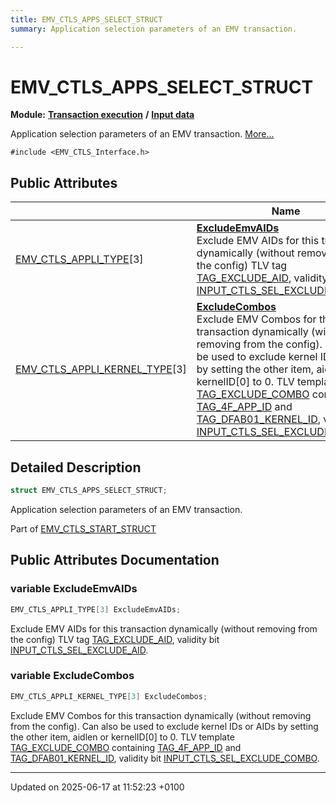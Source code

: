 ```yaml
---
title: EMV_CTLS_APPS_SELECT_STRUCT
summary: Application selection parameters of an EMV transaction. 

---
```


# EMV_CTLS_APPS_SELECT_STRUCT

**Module:** **[Transaction execution](group___a_d_k___t_r_x___e_x_e_c.md)** **/** **[Input data](group___d_e_f___f_l_o_w___i_n_p_u_t.md)**



Application selection parameters of an EMV transaction.  [More...](#detailed-description)


`#include <EMV_CTLS_Interface.h>`

## Public Attributes

|                | Name           |
| -------------- | -------------- |
| [EMV_CTLS_APPLI_TYPE](_e_m_v___c_t_l_s___interface_8h.md#typedef-emv-ctls-appli-type)[3] | **[ExcludeEmvAIDs](struct_e_m_v___c_t_l_s___a_p_p_s___s_e_l_e_c_t___s_t_r_u_c_t.md#variable-excludeemvaids)** <br>Exclude EMV AIDs for this transaction dynamically (without removing from the config)    TLV tag [TAG_EXCLUDE_AID](), validity bit [INPUT_CTLS_SEL_EXCLUDE_AID]().  |
| [EMV_CTLS_APPLI_KERNEL_TYPE](_e_m_v___c_t_l_s___interface_8h.md#typedef-emv-ctls-appli-kernel-type)[3] | **[ExcludeCombos](struct_e_m_v___c_t_l_s___a_p_p_s___s_e_l_e_c_t___s_t_r_u_c_t.md#variable-excludecombos)** <br>Exclude EMV Combos for this transaction dynamically (without removing from the config). Can also be used to exclude kernel IDs or AIDs by setting the other item, aidlen or kernelID[0] to 0.    TLV template [TAG_EXCLUDE_COMBO]() containing [TAG_4F_APP_ID]() and [TAG_DFAB01_KERNEL_ID](), validity bit [INPUT_CTLS_SEL_EXCLUDE_COMBO]().  |

## Detailed Description

```cpp
struct EMV_CTLS_APPS_SELECT_STRUCT;
```

Application selection parameters of an EMV transaction. 

Part of [EMV_CTLS_START_STRUCT](struct_e_m_v___c_t_l_s___s_t_a_r_t___s_t_r_u_c_t.md)

## Public Attributes Documentation

### variable ExcludeEmvAIDs

```cpp
EMV_CTLS_APPLI_TYPE[3] ExcludeEmvAIDs;
```

Exclude EMV AIDs for this transaction dynamically (without removing from the config)    TLV tag [TAG_EXCLUDE_AID](), validity bit [INPUT_CTLS_SEL_EXCLUDE_AID](). 

### variable ExcludeCombos

```cpp
EMV_CTLS_APPLI_KERNEL_TYPE[3] ExcludeCombos;
```

Exclude EMV Combos for this transaction dynamically (without removing from the config). Can also be used to exclude kernel IDs or AIDs by setting the other item, aidlen or kernelID[0] to 0.    TLV template [TAG_EXCLUDE_COMBO]() containing [TAG_4F_APP_ID]() and [TAG_DFAB01_KERNEL_ID](), validity bit [INPUT_CTLS_SEL_EXCLUDE_COMBO](). 

-------------------------------

Updated on 2025-06-17 at 11:52:23 +0100